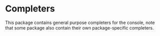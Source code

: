 Completers
===========

This package contains general purpose completers for the console, note that some package also contain their own package-specific completers.
